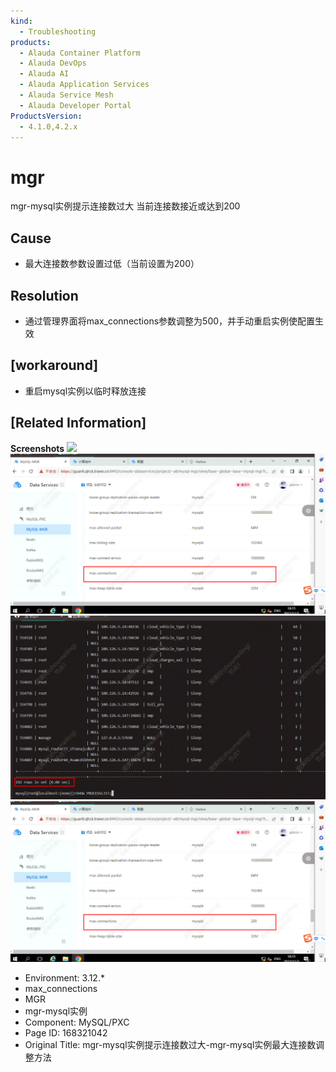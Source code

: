 ```yaml
---
kind:
  - Troubleshooting
products:
  - Alauda Container Platform
  - Alauda DevOps
  - Alauda AI
  - Alauda Application Services
  - Alauda Service Mesh
  - Alauda Developer Portal
ProductsVersion:
  - 4.1.0,4.2.x
---
```

<!-- A type of document that involves encountering a fault, diagnosing it, performing root cause analysis, and providing solutions. -->

# mgr

mgr-mysql实例提示连接数过大 当前连接数接近或达到200

## Cause
- 最大连接数参数设置过低（当前设置为200）

## Resolution
- 通过管理界面将max_connections参数调整为500，并手动重启实例使配置生效

## [workaround]
- 重启mysql实例以临时释放连接

## [Related Information]
**Screenshots**
![](https://pro-upload-center.udeskcs.com/tid99781/1698918033_99781_8826ed_1.png?Expires=1699519733&OSSAccessKeyId=bPexlr6MCcadDhfu&Signature=VX%2F0%2BkXbd1PX1B%2B7U%2BAJybjcCyQ%3D)
![](assets/mgr-mysqlshi-li-ti-shi-lian-jie-shu-guo-da-mgr-mysqlshi-li-zui-da-lian-jie-shu-d/image-2023-11-8_16-53-29.png)
![](assets/mgr-mysqlshi-li-ti-shi-lian-jie-shu-guo-da-mgr-mysqlshi-li-zui-da-lian-jie-shu-d/image-2023-11-8_16-56-59.png)
![](assets/mgr-mysqlshi-li-ti-shi-lian-jie-shu-guo-da-mgr-mysqlshi-li-zui-da-lian-jie-shu-d/image-2023-11-8_16-53-29.png)
- Environment: 3.12.*
- max_connections
- MGR
- mgr-mysql实例
- Component: MySQL/PXC
- Page ID: 168321042
- Original Title: mgr-mysql实例提示连接数过大-mgr-mysql实例最大连接数调整方法
